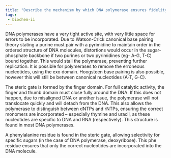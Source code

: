 ```yaml
---
title: "Describe the mechanism by which DNA polymerase ensures fidelity during DNA replication. How does the steric gate, specifically the Phe residue, contribute to the accurate selection of nucleotides? "
tags:
 - biochem-ii
---
```

DNA polymerases have a very tight active site, with very little space for errors to be incorporated. Due to Watson-Crick canonical base pairing theory stating a purine must pair with a pyrimidine to maintain order in the ordered structure of DNA molecules, distortions would occur in the sugar-phosphate backbone if two purines or two pyrimidines (eg- A-G, T-C) bound together. This would stall the polymerase, preventing further replication. It is possible for polymerases to remove the erroneous nucleotides, using the exo domain. Hoogsteen base pairing is also possible, however this will still be between canonical nucleotides (A-T, G-C).  

The steric gate is formed by the finger domain. For full catalytic activity, the finger and thumb domain must close fully around the DNA. If this does not happen, due to misaligned DNA or another issue, the polymerase will not translocate quickly and will detach from the DNA. This also allows the polymerase to distinguish between dNTPs and rNTPs, ensuring the correct monomers are incorporated – especially thymine and uracil, as these nucleotides are specific to DNA and RNA (respectively). This structure is found in most DNA polymerases.  

A phenylalanine residue is found in the steric gate, allowing selectivity for specific sugars (in the case of DNA polymerase, deoxyribose). This phe residue ensures that only the correct nucleotides are incorporated into the DNA molecule.  
